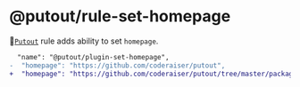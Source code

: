 # @putout/rule-set-homepage

🐊[`Putout`](https://github.com/coderaiser/putout) rule adds ability to set `homepage`.

```diff
  "name": "@putout/plugin-set-homepage",
-  "homepage": "https://github.com/coderaiser/putout",
+  "homepage": "https://github.com/coderaiser/putout/tree/master/packages/plugin-set-homepage",
```

